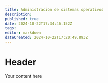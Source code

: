 ```yaml
---
title: Administración de sistemas operativos
description: 
published: true
date: 2024-10-22T17:34:46.152Z
tags: 
editor: markdown
dateCreated: 2024-10-22T17:20:49.893Z
---
```


# Header
Your content here